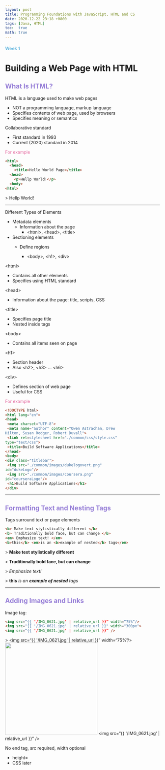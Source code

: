 ```yaml
---
layout: post
title: Programming Foundations with JavaScript, HTML and CS
date: 2020-12-22 23:18 +0800
tags: [Java, HTML]
toc:  true
math: true
---
```


<!-- Global site tag (gtag.js) - Google Analytics -->
  <script async src="https://www.googletagmanager.com/gtag/js?id=G-TG0XJZG53F"></script>
  <script>
    window.dataLayer = window.dataLayer || [];
    function gtag(){dataLayer.push(arguments);}
    gtag('js', new Date());

    gtag('config', 'G-TG0XJZG53F');
  </script>

#### <font color= 6FBCE1>Week 1</font>

# Building a Web Page with HTML

## <font color= 977FD7>What Is HTML?</font>

HTML is a language used to make web pages
- NOT a programming language, markup language
- Specifies contents of web page, used by browsers
- Specifies meaning or semantics

Collaborative standard
- First standard in 1993
- Current (2020) standard in 2014

<font color= E675A7> For example</font>

```html
<html>
  <head>
    <title>Hello World Page</title>
  <head>
    <p>Hellp World!</p>
  <body>
<html>
```
\> Hellp World!

---

Different Types of Elements
- Metadata elements
  - Information about the page
    - \<html>, \<head>, \<title>
- Sectioning elements
  - Define regions

    - \<body>, \<h1>, \<div>

\<html>
- Contains all other elements
- Specifies using HTML standard

\<head>
- Information about the page: title, scripts, CSS

\<title>
- Specifies page title
- Nested inside <head> </head> tags

\<body>
- Contains all items seen on page

\<h1>
- Section header
- Also \<h2>, \<h3> ... \<h6>

\<div>
- Defines section of web page
- Useful for CSS

<font color= E675A7> For example</font>

```html
<!DOCTYPE html>
<html lang="en">
<head>
 <meta charset="UTF-8">
 <meta name="author" content="Owen Astrachan, Drew
Hilton, Susan Rodger, Robert Duvall">
 <link rel=stylesheet href="./common/css/style.css"
type="text/css">
 <title>Build Software Applications</title>
</head>
<body>
<div class="titlebar">
 <img src="./common/images/dukelogovert.png"
id="dukeLogo"/>
 <img src="./common/images/coursera.png"
id="courseraLogo"/>
 <h1>Build Software Applications</h1>
</div>
```

---

## <font color= 977FD7>Formatting Text and Nesting Tags</font>

Tags surround text or page elements
```html
<b> Make text stylistically different </b>
<b> Traditionally bold face, but can change </b>
<em> Emphasize text! </em>
<b>this</b> <em>is an <b>example of nested</b> tags</em>
```
\> <b> Make text stylistically different </b>

\> <b> Traditionally bold face, but can change </b>

\> <em> Emphasize text! </em>

\> <b>this</b> <em>is an <b>example of nested</b> tags</em>

---

## <font color= 977FD7>Adding Images and Links</font>

Image tag:
```html
<img src=“{{ '/IMG_0621.jpg' | relative_url }}” width=“75%”/>
<img src="{{ '/IMG_0621.jpg' | relative_url }}" width="300px">
<img src=“{{ '/IMG_0621.jpg' | relative_url }}” />
```
\>
<img src=“{{ '/IMG_0621.jpg' | relative_url }}” width=“75%”/>
<img src="{{ '/IMG_0621.jpg' | relative_url }}" width="300px">
<img src=“{{ '/IMG_0621.jpg' | relative_url }}” />

No end tag, src required, width optional
- height=
- CSS later
